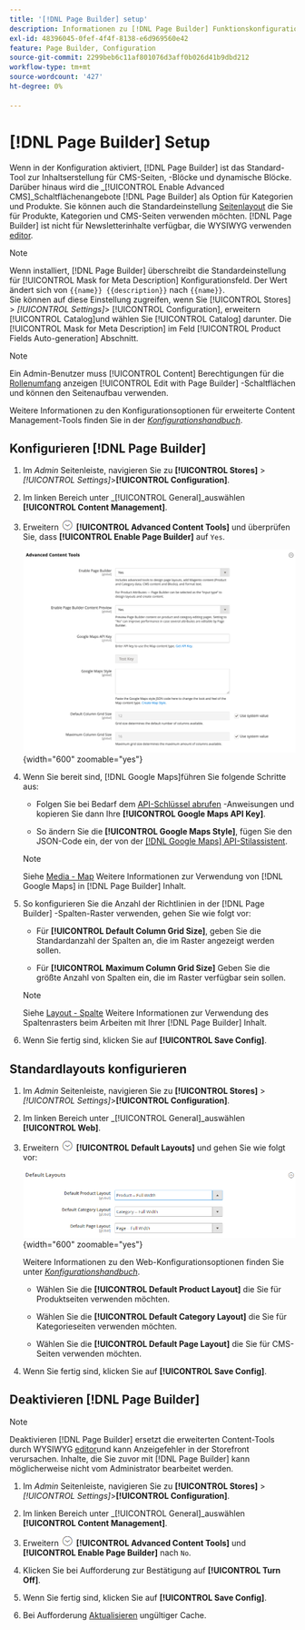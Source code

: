 ```yaml
---
title: '[!DNL Page Builder] setup'
description: Informationen zu [!DNL Page Builder] Funktionskonfiguration in Admin für Adobe Commerce und Magento Open Source.
exl-id: 48396045-0fef-4f4f-8138-e6d969560e42
feature: Page Builder, Configuration
source-git-commit: 2299beb6c11af801076d3aff0b026d41b9dbd212
workflow-type: tm+mt
source-wordcount: '427'
ht-degree: 0%

---
```


# [!DNL Page Builder] Setup

Wenn in der Konfiguration aktiviert, [!DNL Page Builder] ist das Standard-Tool zur Inhaltserstellung für CMS-Seiten, -Blöcke und dynamische Blöcke. Darüber hinaus wird die _[!UICONTROL Enable Advanced CMS]_Schaltflächenangebote [!DNL Page Builder] als Option für Kategorien und Produkte. Sie können auch die Standardeinstellung [Seitenlayout](../content-design/page-layout.md) die Sie für Produkte, Kategorien und CMS-Seiten verwenden möchten. [!DNL Page Builder] ist nicht für Newsletterinhalte verfügbar, die WYSIWYG verwenden [editor](../content-design/editor.md).

>[!NOTE]
>
>Wenn installiert, [!DNL Page Builder] überschreibt die Standardeinstellung für [!UICONTROL Mask for Meta Description] Konfigurationsfeld. Der Wert ändert sich von `{{name}} {{description}}` nach `{{name}}`.
><br>
>Sie können auf diese Einstellung zugreifen, wenn Sie [!UICONTROL Stores] > _[!UICONTROL Settings]_> [!UICONTROL Configuration], erweitern [!UICONTROL Catalog]und wählen Sie [!UICONTROL Catalog] darunter. Die [!UICONTROL Mask for Meta Description] im Feld [!UICONTROL Product Fields Auto-generation] Abschnitt.

>[!NOTE]
>
>Ein Admin-Benutzer muss [!UICONTROL Content] Berechtigungen für die [Rollenumfang](../systems/permissions-user-roles.md) anzeigen [!UICONTROL Edit with Page Builder] -Schaltflächen und können den Seitenaufbau verwenden.

Weitere Informationen zu den Konfigurationsoptionen für erweiterte Content Management-Tools finden Sie in der [_Konfigurationshandbuch_](../configuration-reference/general/content-management.md).

## Konfigurieren [!DNL Page Builder]

1. Im _Admin_ Seitenleiste, navigieren Sie zu **[!UICONTROL Stores]** > _[!UICONTROL Settings]_>**[!UICONTROL Configuration]**.

1. Im linken Bereich unter _[!UICONTROL General]_auswählen **[!UICONTROL Content Management]**.

1. Erweitern ![Erweiterungsauswahl](../assets/icon-display-expand.png) **[!UICONTROL Advanced Content Tools]** und überprüfen Sie, dass **[!UICONTROL Enable Page Builder]** auf `Yes`.

   ![Erweiterte Inhaltswerkzeuge](../configuration-reference/general/assets/content-management-advanced-content-tools.png){width="600" zoomable="yes"}

1. Wenn Sie bereit sind, [!DNL Google Maps]führen Sie folgende Schritte aus:

   - Folgen Sie bei Bedarf dem [API-Schlüssel abrufen][1] -Anweisungen und kopieren Sie dann Ihre **[!UICONTROL Google Maps API Key]**.

   - So ändern Sie die **[!UICONTROL Google Maps Style]**, fügen Sie den JSON-Code ein, der von der [[!DNL Google Maps] API-Stilassistent][2].

   >[!NOTE]
   >
   >Siehe [Media - Map](map.md) Weitere Informationen zur Verwendung von [!DNL Google Maps] in [!DNL Page Builder] Inhalt.

1. So konfigurieren Sie die Anzahl der Richtlinien in der [!DNL Page Builder] -Spalten-Raster verwenden, gehen Sie wie folgt vor:

   - Für **[!UICONTROL Default Column Grid Size]**, geben Sie die Standardanzahl der Spalten an, die im Raster angezeigt werden sollen.

   - Für **[!UICONTROL Maximum Column Grid Size]** Geben Sie die größte Anzahl von Spalten ein, die im Raster verfügbar sein sollen.

   >[!NOTE]
   >
   >Siehe [Layout - Spalte](column.md) Weitere Informationen zur Verwendung des Spaltenrasters beim Arbeiten mit Ihrer [!DNL Page Builder] Inhalt.

1. Wenn Sie fertig sind, klicken Sie auf **[!UICONTROL Save Config]**.

## Standardlayouts konfigurieren

1. Im _Admin_ Seitenleiste, navigieren Sie zu **[!UICONTROL Stores]** > _[!UICONTROL Settings]_>**[!UICONTROL Configuration]**.

1. Im linken Bereich unter _[!UICONTROL General]_auswählen **[!UICONTROL Web]**.

1. Erweitern ![Erweiterungsauswahl](../assets/icon-display-expand.png) **[!UICONTROL Default Layouts]** und gehen Sie wie folgt vor:

   ![Standardlayouts](../configuration-reference/general/assets/web-default-layouts.png){width="600" zoomable="yes"}

   Weitere Informationen zu den Web-Konfigurationsoptionen finden Sie unter [_Konfigurationshandbuch_](../configuration-reference/general/web.md#default-layouts).

   - Wählen Sie die **[!UICONTROL Default Product Layout]** die Sie für Produktseiten verwenden möchten.

   - Wählen Sie die **[!UICONTROL Default Category Layout]** die Sie für Kategorieseiten verwenden möchten.

   - Wählen Sie die **[!UICONTROL Default Page Layout]** die Sie für CMS-Seiten verwenden möchten.

1. Wenn Sie fertig sind, klicken Sie auf **[!UICONTROL Save Config]**.

## Deaktivieren [!DNL Page Builder]

>[!NOTE]
>
>Deaktivieren [!DNL Page Builder] ersetzt die erweiterten Content-Tools durch WYSIWYG [editor](../content-design/editor.md)und kann Anzeigefehler in der Storefront verursachen. Inhalte, die Sie zuvor mit [!DNL Page Builder] kann möglicherweise nicht vom Administrator bearbeitet werden.

1. Im _Admin_ Seitenleiste, navigieren Sie zu **[!UICONTROL Stores]** > _[!UICONTROL Settings]_>**[!UICONTROL Configuration]**.

1. Im linken Bereich unter _[!UICONTROL General]_auswählen **[!UICONTROL Content Management]**.

1. Erweitern ![Erweiterungsauswahl](../assets/icon-display-expand.png) **[!UICONTROL Advanced Content Tools]** und **[!UICONTROL Enable Page Builder]** nach `No`.

1. Klicken Sie bei Aufforderung zur Bestätigung auf **[!UICONTROL Turn Off]**.

1. Wenn Sie fertig sind, klicken Sie auf **[!UICONTROL Save Config]**.

1. Bei Aufforderung [Aktualisieren](../systems/cache-management.md) ungültiger Cache.

[1]: https://developers.google.com/maps/documentation/javascript/get-api-key
[2]: https://mapstyle.withgoogle.com/
